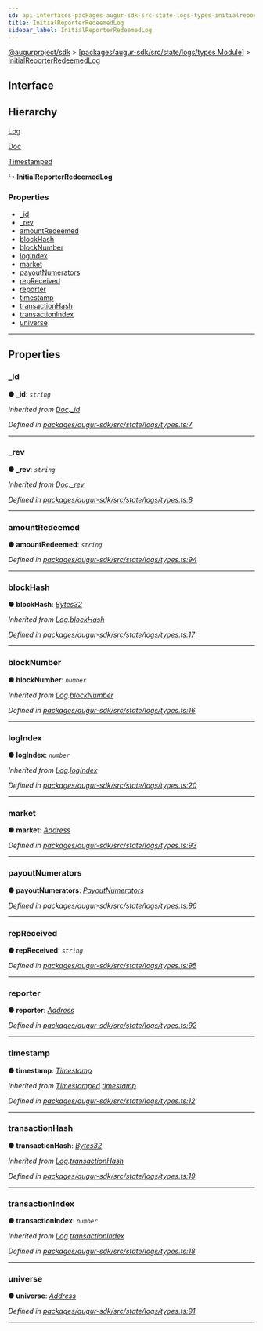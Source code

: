 ```yaml
---
id: api-interfaces-packages-augur-sdk-src-state-logs-types-initialreporterredeemedlog
title: InitialReporterRedeemedLog
sidebar_label: InitialReporterRedeemedLog
---
```


[@augurproject/sdk](api-readme.md) > [[packages/augur-sdk/src/state/logs/types Module]](api-modules-packages-augur-sdk-src-state-logs-types-module.md) > [InitialReporterRedeemedLog](api-interfaces-packages-augur-sdk-src-state-logs-types-initialreporterredeemedlog.md)

## Interface

## Hierarchy

 [Log](api-interfaces-packages-augur-sdk-src-state-logs-types-log.md)

 [Doc](api-interfaces-packages-augur-sdk-src-state-logs-types-doc.md)

 [Timestamped](api-interfaces-packages-augur-sdk-src-state-logs-types-timestamped.md)

**↳ InitialReporterRedeemedLog**

### Properties

* [_id](api-interfaces-packages-augur-sdk-src-state-logs-types-initialreporterredeemedlog.md#_id)
* [_rev](api-interfaces-packages-augur-sdk-src-state-logs-types-initialreporterredeemedlog.md#_rev)
* [amountRedeemed](api-interfaces-packages-augur-sdk-src-state-logs-types-initialreporterredeemedlog.md#amountredeemed)
* [blockHash](api-interfaces-packages-augur-sdk-src-state-logs-types-initialreporterredeemedlog.md#blockhash)
* [blockNumber](api-interfaces-packages-augur-sdk-src-state-logs-types-initialreporterredeemedlog.md#blocknumber)
* [logIndex](api-interfaces-packages-augur-sdk-src-state-logs-types-initialreporterredeemedlog.md#logindex)
* [market](api-interfaces-packages-augur-sdk-src-state-logs-types-initialreporterredeemedlog.md#market)
* [payoutNumerators](api-interfaces-packages-augur-sdk-src-state-logs-types-initialreporterredeemedlog.md#payoutnumerators)
* [repReceived](api-interfaces-packages-augur-sdk-src-state-logs-types-initialreporterredeemedlog.md#repreceived)
* [reporter](api-interfaces-packages-augur-sdk-src-state-logs-types-initialreporterredeemedlog.md#reporter)
* [timestamp](api-interfaces-packages-augur-sdk-src-state-logs-types-initialreporterredeemedlog.md#timestamp)
* [transactionHash](api-interfaces-packages-augur-sdk-src-state-logs-types-initialreporterredeemedlog.md#transactionhash)
* [transactionIndex](api-interfaces-packages-augur-sdk-src-state-logs-types-initialreporterredeemedlog.md#transactionindex)
* [universe](api-interfaces-packages-augur-sdk-src-state-logs-types-initialreporterredeemedlog.md#universe)

---

## Properties

<a id="_id"></a>

###  _id

**● _id**: *`string`*

*Inherited from [Doc](api-interfaces-packages-augur-sdk-src-state-logs-types-doc.md).[_id](api-interfaces-packages-augur-sdk-src-state-logs-types-doc.md#_id)*

*Defined in [packages/augur-sdk/src/state/logs/types.ts:7](https://github.com/AugurProject/augur/blob/0ea8996003/packages/augur-sdk/src/state/logs/types.ts#L7)*

___
<a id="_rev"></a>

###  _rev

**● _rev**: *`string`*

*Inherited from [Doc](api-interfaces-packages-augur-sdk-src-state-logs-types-doc.md).[_rev](api-interfaces-packages-augur-sdk-src-state-logs-types-doc.md#_rev)*

*Defined in [packages/augur-sdk/src/state/logs/types.ts:8](https://github.com/AugurProject/augur/blob/0ea8996003/packages/augur-sdk/src/state/logs/types.ts#L8)*

___
<a id="amountredeemed"></a>

###  amountRedeemed

**● amountRedeemed**: *`string`*

*Defined in [packages/augur-sdk/src/state/logs/types.ts:94](https://github.com/AugurProject/augur/blob/0ea8996003/packages/augur-sdk/src/state/logs/types.ts#L94)*

___
<a id="blockhash"></a>

###  blockHash

**● blockHash**: *[Bytes32](api-modules-packages-augur-sdk-src-state-logs-types-module.md#bytes32)*

*Inherited from [Log](api-interfaces-packages-augur-sdk-src-state-logs-types-log.md).[blockHash](api-interfaces-packages-augur-sdk-src-state-logs-types-log.md#blockhash)*

*Defined in [packages/augur-sdk/src/state/logs/types.ts:17](https://github.com/AugurProject/augur/blob/0ea8996003/packages/augur-sdk/src/state/logs/types.ts#L17)*

___
<a id="blocknumber"></a>

###  blockNumber

**● blockNumber**: *`number`*

*Inherited from [Log](api-interfaces-packages-augur-sdk-src-state-logs-types-log.md).[blockNumber](api-interfaces-packages-augur-sdk-src-state-logs-types-log.md#blocknumber)*

*Defined in [packages/augur-sdk/src/state/logs/types.ts:16](https://github.com/AugurProject/augur/blob/0ea8996003/packages/augur-sdk/src/state/logs/types.ts#L16)*

___
<a id="logindex"></a>

###  logIndex

**● logIndex**: *`number`*

*Inherited from [Log](api-interfaces-packages-augur-sdk-src-state-logs-types-log.md).[logIndex](api-interfaces-packages-augur-sdk-src-state-logs-types-log.md#logindex)*

*Defined in [packages/augur-sdk/src/state/logs/types.ts:20](https://github.com/AugurProject/augur/blob/0ea8996003/packages/augur-sdk/src/state/logs/types.ts#L20)*

___
<a id="market"></a>

###  market

**● market**: *[Address](api-modules-packages-augur-sdk-src-state-logs-types-module.md#address)*

*Defined in [packages/augur-sdk/src/state/logs/types.ts:93](https://github.com/AugurProject/augur/blob/0ea8996003/packages/augur-sdk/src/state/logs/types.ts#L93)*

___
<a id="payoutnumerators"></a>

###  payoutNumerators

**● payoutNumerators**: *[PayoutNumerators](api-modules-packages-augur-sdk-src-state-logs-types-module.md#payoutnumerators)*

*Defined in [packages/augur-sdk/src/state/logs/types.ts:96](https://github.com/AugurProject/augur/blob/0ea8996003/packages/augur-sdk/src/state/logs/types.ts#L96)*

___
<a id="repreceived"></a>

###  repReceived

**● repReceived**: *`string`*

*Defined in [packages/augur-sdk/src/state/logs/types.ts:95](https://github.com/AugurProject/augur/blob/0ea8996003/packages/augur-sdk/src/state/logs/types.ts#L95)*

___
<a id="reporter"></a>

###  reporter

**● reporter**: *[Address](api-modules-packages-augur-sdk-src-state-logs-types-module.md#address)*

*Defined in [packages/augur-sdk/src/state/logs/types.ts:92](https://github.com/AugurProject/augur/blob/0ea8996003/packages/augur-sdk/src/state/logs/types.ts#L92)*

___
<a id="timestamp"></a>

###  timestamp

**● timestamp**: *[Timestamp](api-modules-packages-augur-sdk-src-state-logs-types-module.md#timestamp)*

*Inherited from [Timestamped](api-interfaces-packages-augur-sdk-src-state-logs-types-timestamped.md).[timestamp](api-interfaces-packages-augur-sdk-src-state-logs-types-timestamped.md#timestamp)*

*Defined in [packages/augur-sdk/src/state/logs/types.ts:12](https://github.com/AugurProject/augur/blob/0ea8996003/packages/augur-sdk/src/state/logs/types.ts#L12)*

___
<a id="transactionhash"></a>

###  transactionHash

**● transactionHash**: *[Bytes32](api-modules-packages-augur-sdk-src-state-logs-types-module.md#bytes32)*

*Inherited from [Log](api-interfaces-packages-augur-sdk-src-state-logs-types-log.md).[transactionHash](api-interfaces-packages-augur-sdk-src-state-logs-types-log.md#transactionhash)*

*Defined in [packages/augur-sdk/src/state/logs/types.ts:19](https://github.com/AugurProject/augur/blob/0ea8996003/packages/augur-sdk/src/state/logs/types.ts#L19)*

___
<a id="transactionindex"></a>

###  transactionIndex

**● transactionIndex**: *`number`*

*Inherited from [Log](api-interfaces-packages-augur-sdk-src-state-logs-types-log.md).[transactionIndex](api-interfaces-packages-augur-sdk-src-state-logs-types-log.md#transactionindex)*

*Defined in [packages/augur-sdk/src/state/logs/types.ts:18](https://github.com/AugurProject/augur/blob/0ea8996003/packages/augur-sdk/src/state/logs/types.ts#L18)*

___
<a id="universe"></a>

###  universe

**● universe**: *[Address](api-modules-packages-augur-sdk-src-state-logs-types-module.md#address)*

*Defined in [packages/augur-sdk/src/state/logs/types.ts:91](https://github.com/AugurProject/augur/blob/0ea8996003/packages/augur-sdk/src/state/logs/types.ts#L91)*

___

